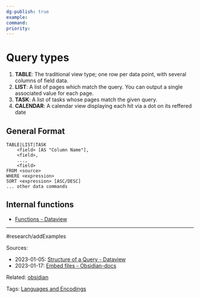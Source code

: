 ```yaml
---
dg-publish: true
example: 
command: 
priority: 
---
```


# Query types

1.  **TABLE**: The traditional view type; one row per data point, with several columns of field data.
2.  **LIST**: A list of pages which match the query. You can output a single associated value for each page.
3.  **TASK**: A list of tasks whose pages match the given query.
4.  **CALENDAR**: A calendar view displaying each hit via a dot on its reffered date

## General Format

```
TABLE|LIST|TASK
    <field> [AS "Column Name"],
    <field>, 
    ...,
    <field> 
FROM <source>
WHERE <expression>
SORT <expression> [ASC/DESC]
... other data commands
```

## Internal functions

- [Functions - Dataview](https://blacksmithgu.github.io/obsidian-dataview/reference/functions/#choicebool-left-right)


---

#research/addExamples

Sources:
- 2023-01-05: [Structure of a Query - Dataview](https://blacksmithgu.github.io/obsidian-dataview/queries/structure/)
- 2023-01-17: [Embed files - Obsidian-docs](https://jackiegeek.gitee.io/obsidian-docs/fr/How%20to/Embed%20files/)

Related:
[obsidian](obsidian.md)

Tags:
[Languages and Encodings](Languages%20and%20Encodings.md)